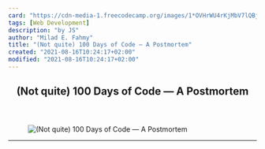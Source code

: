 ```yaml
---
card: "https://cdn-media-1.freecodecamp.org/images/1*OVHrWU4rKjMbV7lQBjNV1Q.jpeg"
tags: [Web Development]
description: "by JS"
author: "Milad E. Fahmy"
title: "(Not quite) 100 Days of Code — A Postmortem"
created: "2021-08-16T10:24:17+02:00"
modified: "2021-08-16T10:24:17+02:00"
---
```

<div class="site-wrapper">
<main id="site-main" class="site-main outer">
<div class="inner">
<article class="post-full post tag-web-development tag-programming tag-coding tag-habit-building tag-javascript ">
<header class="post-full-header">
<h1 class="post-full-title">(Not quite) 100 Days of Code — A Postmortem</h1>
</header>
<figure class="post-full-image">
<picture>
<source media="(max-width: 700px)" sizes="1px" srcset="data:image/gif;base64,R0lGODlhAQABAIAAAAAAAP///yH5BAEAAAAALAAAAAABAAEAAAIBRAA7 1w">
<source media="(min-width: 701px)" sizes="(max-width: 800px) 400px,
(max-width: 1170px) 700px,
1400px" srcset="https://cdn-media-1.freecodecamp.org/images/1*OVHrWU4rKjMbV7lQBjNV1Q.jpeg 300w,
https://cdn-media-1.freecodecamp.org/images/1*OVHrWU4rKjMbV7lQBjNV1Q.jpeg 600w,
https://cdn-media-1.freecodecamp.org/images/1*OVHrWU4rKjMbV7lQBjNV1Q.jpeg 1000w,
https://cdn-media-1.freecodecamp.org/images/1*OVHrWU4rKjMbV7lQBjNV1Q.jpeg 2000w">
<img onerror="this.style.display='none'" src="https://cdn-media-1.freecodecamp.org/images/1*OVHrWU4rKjMbV7lQBjNV1Q.jpeg" alt="(Not quite) 100 Days of Code — A Postmortem">
</picture>
</figure>
<section class="post-full-content">
<div class="post-content medium-migrated-article">
</div>
<hr>
</section>
</article>
</div>
</main>
</div>
<!-- Google Tag Manager (noscript) -->
<!-- End Google Tag Manager (noscript) -->
